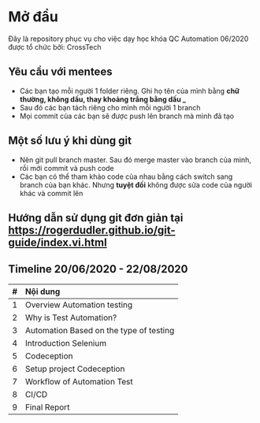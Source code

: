 # Mở đầu

Đây là repository phục vụ cho việc dạy học khóa QC Automation 06/2020 được tổ chức bởi: CrossTech

## Yêu cầu với mentees

- Các bạn tạo mỗi người 1 folder riêng. Ghi họ tên của mình bằng **chữ thường, không dấu, thay khoảng trắng bằng dấu _**
- Sau đó các bạn tách riêng cho mình mỗi người 1 branch
- Mọi commit của các bạn sẽ được push lên branch mà mình đã tạo

## Một số lưu ý khi dùng git

- Nên git pull branch master. Sau đó merge master vào branch của mình, rồi mới commit và push code
- Các bạn có thể tham khảo code của nhau bằng cách switch sang branch của bạn khác. Nhưng **tuyệt đối** không được sửa code của người khác và commit lên

## Hướng dẫn sử dụng git đơn giản tại https://rogerdudler.github.io/git-guide/index.vi.html

## Timeline 20/06/2020 - 22/08/2020
| # | Nội dung |
| -------      |:---------|
| 1   |  Overview Automation testing |
| 2  | Why is Test Automation?|
| 3  |      Automation Based on the type of testing |
| 4  |    Introduction Selenium |
| 5  |     Codeception |
| 6  |     Setup project Codeception |
| 7 |     Workflow of Automation Test |
| 8 |     CI/CD |
| 9  |     Final Report |

